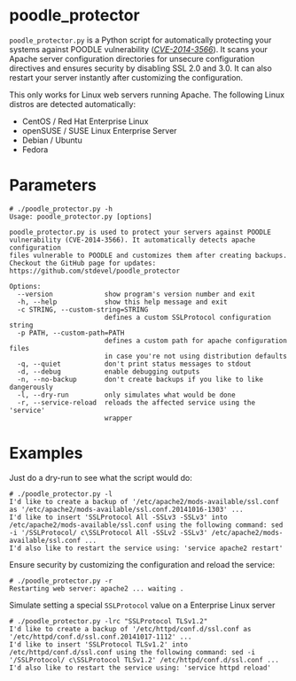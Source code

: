 poodle_protector
================

``poodle_protector.py`` is a Python script for automatically protecting your systems against POODLE vulnerability ([*CVE-2014-3566*](http://web.nvd.nist.gov/view/vuln/detail?vulnId=CVE-2014-3566)).
It scans your Apache server configuration directories for unsecure configuration directives and ensures security by disabling SSL 2.0 and 3.0. It can also restart your server instantly after customizing the configuration.

This only works for Linux web servers running Apache. The following Linux distros are detected automatically:
- CentOS / Red Hat Enterprise Linux
- openSUSE / SUSE Linux Enterprise Server
- Debian / Ubuntu
- Fedora



Parameters
==========
```
# ./poodle_protector.py -h
Usage: poodle_protector.py [options]

poodle_protector.py is used to protect your servers against POODLE
vulnerability (CVE-2014-3566). It automatically detects apache configuration
files vulnerable to POODLE and customizes them after creating backups.
Checkout the GitHub page for updates:
https://github.com/stdevel/poodle_protector

Options:
  --version             show program's version number and exit
  -h, --help            show this help message and exit
  -c STRING, --custom-string=STRING
                        defines a custom SSLProtocol configuration string
  -p PATH, --custom-path=PATH
                        defines a custom path for apache configuration files
                        in case you're not using distribution defaults
  -q, --quiet           don't print status messages to stdout
  -d, --debug           enable debugging outputs
  -n, --no-backup       don't create backups if you like to like dangerously
  -l, --dry-run         only simulates what would be done
  -r, --service-reload  reloads the affected service using the 'service'
                        wrapper
```



Examples
========
Just do a dry-run to see what the script would do:
```
# ./poodle_protector.py -l
I'd like to create a backup of '/etc/apache2/mods-available/ssl.conf as '/etc/apache2/mods-available/ssl.conf.20141016-1303' ...
I'd like to insert 'SSLProtocol All -SSLv3 -SSLv3' into /etc/apache2/mods-available/ssl.conf using the following command: sed -i '/SSLProtocol/ c\SSLProtocol All -SSLv2 -SSLv3' /etc/apache2/mods-available/ssl.conf ...
I'd also like to restart the service using: 'service apache2 restart'
```

Ensure security by customizing the configuration and reload the service:
```
# ./poodle_protector.py -r
Restarting web server: apache2 ... waiting .
```

Simulate setting a special ``SSLProtocol`` value on a Enterprise Linux server
```
# ./poodle_protector.py -lrc "SSLProtocol TLSv1.2"
I'd like to create a backup of '/etc/httpd/conf.d/ssl.conf as '/etc/httpd/conf.d/ssl.conf.20141017-1112' ...
I'd like to insert 'SSLProtocol TLSv1.2' into /etc/httpd/conf.d/ssl.conf using the following command: sed -i '/SSLProtocol/ c\SSLProtocol TLSv1.2' /etc/httpd/conf.d/ssl.conf ...
I'd also like to restart the service using: 'service httpd reload'
```
